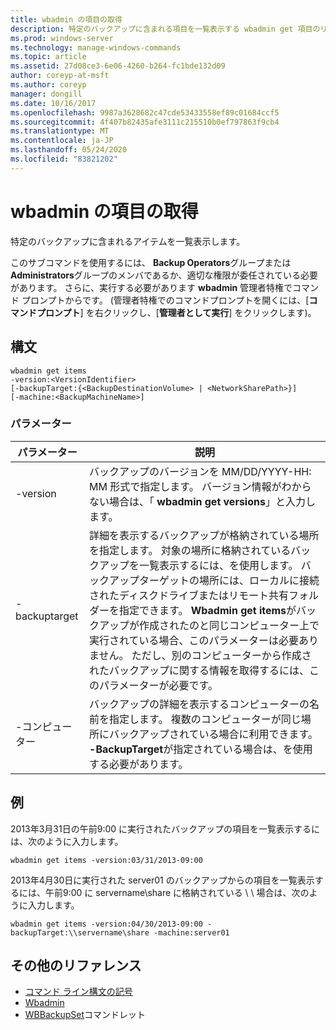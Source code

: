 ```yaml
---
title: wbadmin の項目の取得
description: 特定のバックアップに含まれる項目を一覧表示する wbadmin get 項目のリファレンストピックです。
ms.prod: windows-server
ms.technology: manage-windows-commands
ms.topic: article
ms.assetid: 27d08ce3-6e06-4260-b264-fc1bde132d09
author: coreyp-at-msft
ms.author: coreyp
manager: dongill
ms.date: 10/16/2017
ms.openlocfilehash: 9987a3628682c47cde53433558ef89c01684ccf5
ms.sourcegitcommit: 4f407b82435afe3111c215510b0ef797863f9cb4
ms.translationtype: MT
ms.contentlocale: ja-JP
ms.lasthandoff: 05/24/2020
ms.locfileid: "83821202"
---
```

# <a name="wbadmin-get-items"></a>wbadmin の項目の取得



特定のバックアップに含まれるアイテムを一覧表示します。

このサブコマンドを使用するには、 **Backup Operators**グループまたは**Administrators**グループのメンバであるか、適切な権限が委任されている必要があります。 さらに、実行する必要があります **wbadmin** 管理者特権でコマンド プロンプトからです。 (管理者特権でのコマンドプロンプトを開くには、[**コマンドプロンプト**] を右クリックし、[**管理者として実行**] をクリックします)。

## <a name="syntax"></a>構文

```
wbadmin get items
-version:<VersionIdentifier>
[-backupTarget:{<BackupDestinationVolume> | <NetworkSharePath>}]
[-machine:<BackupMachineName>]
```

### <a name="parameters"></a>パラメーター

|パラメーター|説明|
|---------|-----------|
|-version|バックアップのバージョンを MM/DD/YYYY-HH: MM 形式で指定します。 バージョン情報がわからない場合は、「 **wbadmin get versions**」と入力します。|
|-backuptarget|詳細を表示するバックアップが格納されている場所を指定します。 対象の場所に格納されているバックアップを一覧表示するには、を使用します。 バックアップターゲットの場所には、ローカルに接続されたディスクドライブまたはリモート共有フォルダーを指定できます。 **Wbadmin get items**がバックアップが作成されたのと同じコンピューター上で実行されている場合、このパラメーターは必要ありません。 ただし、別のコンピューターから作成されたバックアップに関する情報を取得するには、このパラメーターが必要です。|
|-コンピューター|バックアップの詳細を表示するコンピューターの名前を指定します。 複数のコンピューターが同じ場所にバックアップされている場合に利用できます。 **-BackupTarget**が指定されている場合は、を使用する必要があります。|

## <a name="examples"></a>例

2013年3月31日の午前9:00 に実行されたバックアップの項目を一覧表示するには、次のように入力します。
```
wbadmin get items -version:03/31/2013-09:00
```
2013年4月30日に実行された server01 のバックアップからの項目を一覧表示するには、午前9:00 に servername\share に格納されている \\ \\ 場合は、次のように入力します。
```
wbadmin get items -version:04/30/2013-09:00 -backupTarget:\\servername\share -machine:server01
```

## <a name="additional-references"></a>その他のリファレンス

- [コマンド ライン構文の記号](command-line-syntax-key.md)
-   [Wbadmin](wbadmin.md)
-   [WBBackupSet](https://technet.microsoft.com/library/jj902473.aspx)コマンドレット